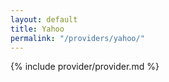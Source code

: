```yaml
---
layout: default
title: Yahoo
permalink: "/providers/yahoo/"
---
```


{% include provider/provider.md %}
